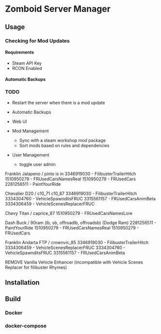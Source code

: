 
# Zomboid Server Manager

## Usage

### Checking for Mod Updates

#### Requirements
* Steam API Key
* RCON Enabled


#### Automatic Backups


### TODO

* Restart the server when there is a mod update

* Automatic Backups

* Web UI

* Mod Management
	* Sync with a steam workshop mod package
	* Sort mods based on rules and dependencies

* User Management
	* toggle user admin

Franklin Jalapeno / pinto is in
3346919030 - FilibusterTrailerHitch
1510950279 - FRUsedCarsNamesReal
1510950279 - FRUsedCars
2281256511 - PaintYourRide

Chevalier D20 / c10_71 c10_87
3346919030 - FilibusterTrailerHitch
3334304760 - VehicleSpawnditsFRUC
3315561157 - FRUsedCarsAnimBeta
3334306459 - VehicleScenesReplacerFRUC

Chevy Titan / caprice_87
1510950279 - FRUsedCarsNamesLore

Dash Buck / 90ram (lb, sb, offroadlb, offroadsb) (Dodge Ram)
2281256511 - PaintYourRide
1510950279 - FRUsedCarsNamesReal
1510950279 - FRUsedCars

Franklin Andarta FTP / crownvic_85
3346919030 - FilibusterTrailerHitch
3334306459 - VehicleScenesReplacerFRUC
3334304760 - VehicleSpawnditsFRUC
3315561157 - FRUsedCarsAnimBeta


REMOVE Vanilla Vehicle Enhancer (incompatible with Vehicle Scenes Replacer for filibuster Rhymes)

## Installation

## Build

### Docker

### docker-compose
